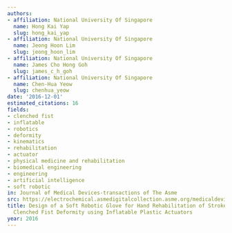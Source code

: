 ```yaml
---
authors:
- affiliation: National University Of Singapore
  name: Hong Kai Yap
  slug: hong_kai_yap
- affiliation: National University Of Singapore
  name: Jeong Hoon Lim
  slug: jeong_hoon_lim
- affiliation: National University Of Singapore
  name: James Cho Hong Goh
  slug: james_c_h_goh
- affiliation: National University Of Singapore
  name: Chen-Hua Yeow
  slug: chenhua_yeow
date: '2016-12-01'
estimated_citations: 16
fields:
- clenched fist
- inflatable
- robotics
- deformity
- kinematics
- rehabilitation
- actuator
- physical medicine and rehabilitation
- biomedical engineering
- engineering
- artificial intelligence
- soft robotic
in: Journal of Medical Devices-transactions of The Asme
src: https://electrochemical.asmedigitalcollection.asme.org/medicaldevices/article-pdf/10/4/044504/6240399/med_010_04_044504.pdf
title: Design of a Soft Robotic Glove for Hand Rehabilitation of Stroke Patients with
  Clenched Fist Deformity using Inflatable Plastic Actuators
year: 2016
---
```

